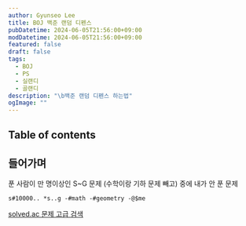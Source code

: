 ```yaml
---
author: Gyunseo Lee
title: BOJ 백준 랜덤 디펜스
pubDatetime: 2024-06-05T21:56:00+09:00
modDatetime: 2024-06-05T21:56:00+09:00
featured: false
draft: false
tags:
  - BOJ
  - PS
  - 실랜디
  - 골랜디
description: "\b백준 랜덤 디펜스 하는법"
ogImage: ""
---
```


## Table of contents

## 들어가며

푼 사람이 만 명이상인 S~G 문제 (수학이랑 기하 문제 빼고) 중에 내가 안 푼 문제

```plaintext
s#10000.. *s..g -#math -#geometry -@$me
```

[solved.ac 문제 고급 검색](https://solved.ac/search)
